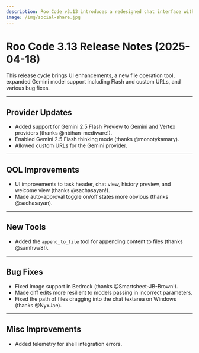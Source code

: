 ```yaml
---
description: Roo Code v3.13 introduces a redesigned chat interface with enhanced usability, including a new layout for multi-file context, streamlined access to the `/open` command, and improved iconography for better visual clarity.
image: /img/social-share.jpg
---
```


# Roo Code 3.13 Release Notes (2025-04-18)

This release cycle brings UI enhancements, a new file operation tool, expanded Gemini model support including Flash and custom URLs, and various bug fixes.

---

## Provider Updates

- Added support for Gemini 2.5 Flash Preview to Gemini and Vertex providers (thanks @nbihan-mediware!).
- Enabled Gemini 2.5 Flash thinking mode (thanks @monotykamary).
- Allowed custom URLs for the Gemini provider.

---

## QOL Improvements

- UI improvements to task header, chat view, history preview, and welcome view (thanks @sachasayan!).
- Made auto-approval toggle on/off states more obvious (thanks @sachasayan).

---

## New Tools

- Added the `append_to_file` tool for appending content to files (thanks @samhvw8!).

---

## Bug Fixes

- Fixed image support in Bedrock (thanks @Smartsheet-JB-Brown!).
- Made diff edits more resilient to models passing in incorrect parameters.
- Fixed the path of files dragging into the chat textarea on Windows (thanks @NyxJae).

---

## Misc Improvements

- Added telemetry for shell integration errors.
